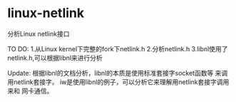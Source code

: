 # linux-netlink
分析Linux netlink接口


TO DO:
1.从Linux kernel下完整的fork下netlink.h
2.分析netlink.h
3.libnl使用了netlink.h,可以根据libnl来进行分析

Update:
根据libnl的文档分析，libnl的本质是使用标准套接字socket函数等
来调用netlink套接字。
iw是使用libnl的例子，可以分析它来理解用netlink套接字调用来和
网卡通信。
